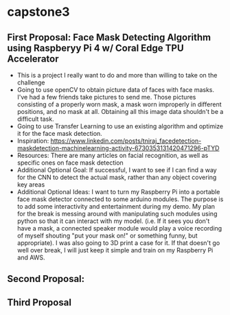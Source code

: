 # capstone3

## First Proposal: Face Mask Detecting Algorithm using Raspberyy Pi 4 w/ Coral Edge TPU Accelerator
* This is a project I really want to do and more than willing to take on the challenge
* Going to use openCV to obtain picture data of faces with face masks. I've had a few friends take pictures to send me. Those pictures consisting of a properly worn mask, a mask worn improperly in different positions, and no mask at all. Obtaining all this image data shouldn't be a difficult task.
* Going to use Transfer Learning to use an existing algorithm and optimize it for the face mask detection.
* Inspiration: https://www.linkedin.com/posts/tniraj_facedetection-maskdetection-machinelearning-activity-6730353131420471296-pTYD
* Resources: There are many articles on facial recognition, as well as specific ones on face mask detection
* Additional Optional Goal: If successful, I want to see if I can find a way for the CNN to detect the actual mask, rather than any object covering key areas
* Additional Optional Ideas: I want to turn my Raspberry Pi into a portable face mask detector connected to some arduino modules. The purpose is to add some interactivity and entertainment during my demo. My plan for the break is messing around with manipulating such modules using python so that it can interact with my model. (i.e. If it sees you don't have a mask, a connected speaker module would play a voice recording of myself shouting "put your mask on!" or something funny, but appropriate). I was also going to 3D print a case for it. If that doesn't go well over break, I will just keep it simple and train on my Raspberry Pi and AWS.


## Second Proposal: 



## Third Proposal
